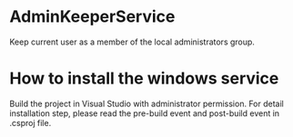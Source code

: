 # AdminKeeperService
Keep current user as a member of the local administrators group. 

# How to install the windows service
Build the project in Visual Studio with administrator permission.
For detail installation step, please read the pre-build event and post-build event in .csproj file.

